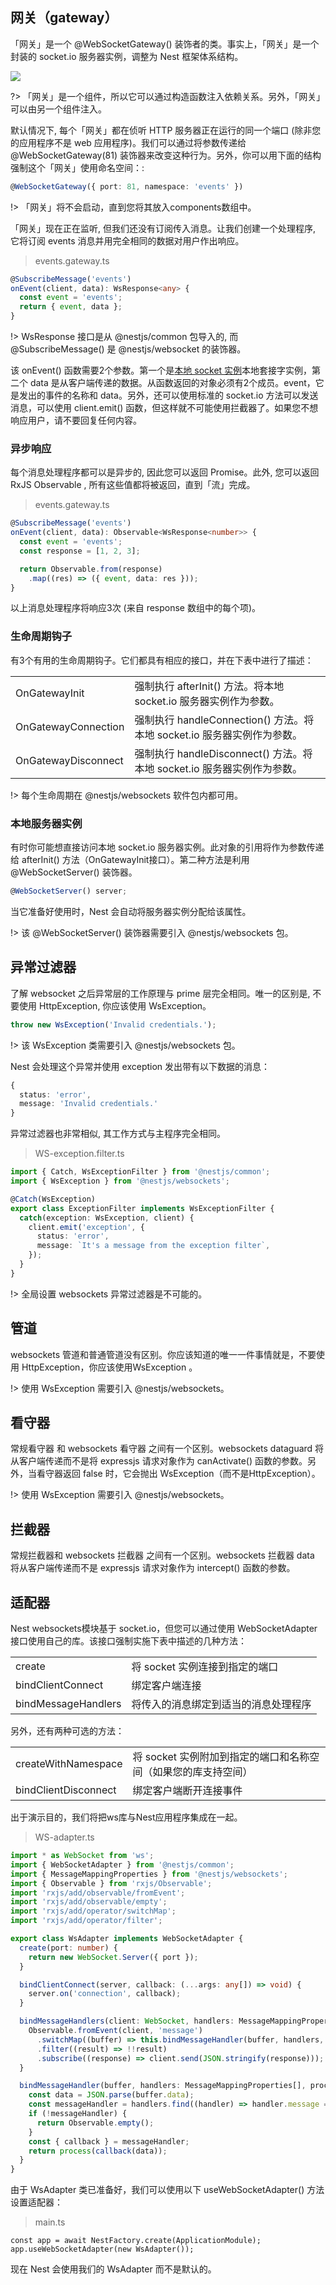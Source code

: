 ## 网关（gateway）

「网关」是一个 @WebSocketGateway() 装饰者的类。事实上，「网关」是一个封装的 socket.io 服务器实例，调整为 Nest 框架体系结构。

![](https://docs.nestjs.com/assets/Gateways_1.png)

?> 「网关」是一个组件，所以它可以通过构造函数注入依赖关系。另外，「网关」可以由另一个组件注入。


默认情况下, 每个「网关」都在侦听 HTTP 服务器正在运行的同一个端口 (除非您的应用程序不是 web 应用程序)。我们可以通过将参数传递给 @WebSocketGateway(81) 装饰器来改变这种行为。另外，你可以用下面的结构强制这个「网关」使用命名空间：:

```typescript
@WebSocketGateway({ port: 81, namespace: 'events' })
```

!> 「网关」将不会启动，直到您将其放入components数组中。


「网关」现在正在监听, 但我们还没有订阅传入消息。让我们创建一个处理程序, 它将订阅  events 消息并用完全相同的数据对用户作出响应。

> events.gateway.ts

```typescript
@SubscribeMessage('events')
onEvent(client, data): WsResponse<any> {
  const event = 'events';
  return { event, data };
}
```

!> WsResponse 接口是从 @nestjs/common 包导入的, 而 @SubscribeMessage() 是 @nestjs/websocket 的装饰器。

该 onEvent() 函数需要2个参数。第一个是[本地 socket 实例](https://socket.io/docs/server-api/#socket)本地套接字实例，第二个 data 是从客户端传递的数据。从函数返回的对象必须有2个成员。event，它是发出的事件的名称和 data。另外，还可以使用标准的 socket.io 方法可以发送消息，可以使用 client.emit() 函数，但这样就不可能使用拦截器了。如果您不想响应用户，请不要回复任何内容。

### 异步响应

每个消息处理程序都可以是异步的, 因此您可以返回 Promise。此外, 您可以返回RxJS Observable , 所有这些值都将被返回，直到「流」完成。

> events.gateway.ts

```typescript
@SubscribeMessage('events')
onEvent(client, data): Observable<WsResponse<number>> {
  const event = 'events';
  const response = [1, 2, 3];

  return Observable.from(response)
    .map((res) => ({ event, data: res }));
}
```

以上消息处理程序将响应3次 (来自 response 数组中的每个项)。

### 生命周期钩子

有3个有用的生命周期钩子。它们都具有相应的接口，并在下表中进行了描述：

|||
|----|----|
|OnGatewayInit|强制执行 afterInit() 方法。将本地 socket.io 服务器实例作为参数。
|OnGatewayConnection|强制执行 handleConnection() 方法。将本地 socket.io 服务器实例作为参数。|
|OnGatewayDisconnect|强制执行 handleDisconnect() 方法。将本地 socket.io 服务器实例作为参数。|

!> 每个生命周期在 @nestjs/websockets 软件包内都可用。

### 本地服务器实例

有时你可能想直接访问本地 socket.io 服务器实例。此对象的引用将作为参数传递给 afterInit() 方法（OnGatewayInit接口）。第二种方法是利用 @WebSocketServer() 装饰器。

```typescript
@WebSocketServer() server;
```

当它准备好使用时，Nest 会自动将服务器实例分配给该属性。

!> 该 @WebSocketServer() 装饰器需要引入 @nestjs/websockets 包。

## 异常过滤器

了解 websocket 之后异常层的工作原理与 prime 层完全相同。唯一的区别是, 不要使用 HttpException, 你应该使用 WsException。

```typescript
throw new WsException('Invalid credentials.');
```

!> 该 WsException 类需要引入 @nestjs/websockets 包。

Nest 会处理这个异常并使用 exception 发出带有以下数据的消息：

```typescript
{
  status: 'error',
  message: 'Invalid credentials.'
}
```

异常过滤器也非常相似, 其工作方式与主程序完全相同。

> WS-exception.filter.ts

```typescript
import { Catch, WsExceptionFilter } from '@nestjs/common';
import { WsException } from '@nestjs/websockets';

@Catch(WsException)
export class ExceptionFilter implements WsExceptionFilter {
  catch(exception: WsException, client) {
    client.emit('exception', {
      status: 'error',
      message: `It's a message from the exception filter`,
    });
  }
}
```
!> 全局设置 websockets 异常过滤器是不可能的。

## 管道

websockets 管道和普通管道没有区别。你应该知道的唯一一件事情就是，不要使用 HttpException，你应该使用WsException 。

!> 使用 WsException 需要引入 @nestjs/websockets。

## 看守器

常规看守器 和 websockets 看守器 之间有一个区别。websockets dataguard 将从客户端传递而不是将 expressjs 请求对象作为 canActivate() 函数的参数。另外，当看守器返回 false 时，它会抛出 WsException（而不是HttpException）。

!> 使用 WsException 需要引入 @nestjs/websockets。

## 拦截器

常规拦截器和 websockets 拦截器 之间有一个区别。websockets 拦截器 data 将从客户端传递而不是 expressjs 请求对象作为 intercept() 函数的参数。

## 适配器

Nest websockets模块基于 socket.io，但您可以通过使用 WebSocketAdapter 接口使用自己的库。该接口强制实施下表中描述的几种方法：

|||
|----|----|
|create|将 socket 实例连接到指定的端口|
|bindClientConnect | 绑定客户端连接 |
| bindMessageHandlers | 将传入的消息绑定到适当的消息处理程序 |

另外，还有两种可选的方法： 

|||
|----|----|
|createWithNamespace | 将 socket 实例附加到指定的端口和名称空间（如果您的库支持空间） |
| bindClientDisconnect | 绑定客户端断开连接事件 |

出于演示目的，我们将把ws库与Nest应用程序集成在一起。

> WS-adapter.ts

```typescript
import * as WebSocket from 'ws';
import { WebSocketAdapter } from '@nestjs/common';
import { MessageMappingProperties } from '@nestjs/websockets';
import { Observable } from 'rxjs/Observable';
import 'rxjs/add/observable/fromEvent';
import 'rxjs/add/observable/empty';
import 'rxjs/add/operator/switchMap';
import 'rxjs/add/operator/filter';

export class WsAdapter implements WebSocketAdapter {
  create(port: number) {
    return new WebSocket.Server({ port });
  }

  bindClientConnect(server, callback: (...args: any[]) => void) {
    server.on('connection', callback);
  }

  bindMessageHandlers(client: WebSocket, handlers: MessageMappingProperties[], process: (data) => Observable<any>) {
    Observable.fromEvent(client, 'message')
      .switchMap((buffer) => this.bindMessageHandler(buffer, handlers, process))
      .filter((result) => !!result)
      .subscribe((response) => client.send(JSON.stringify(response)));
  }

  bindMessageHandler(buffer, handlers: MessageMappingProperties[], process: (data) => Observable<any>): Observable<any> {
    const data = JSON.parse(buffer.data);
    const messageHandler = handlers.find((handler) => handler.message === data.type);
    if (!messageHandler) {
      return Observable.empty();
    }
    const { callback } = messageHandler;
    return process(callback(data));
  }
}
```

由于 WsAdapter 类已准备好，我们可以使用以下 useWebSocketAdapter() 方法设置适配器：

> main.ts

```typesctipt
const app = await NestFactory.create(ApplicationModule);
app.useWebSocketAdapter(new WsAdapter());
```

现在 Nest 会使用我们的 WsAdapter 而不是默认的。
